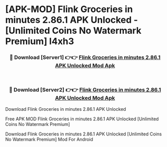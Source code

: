 # [APK-MOD] Flink  Groceries in minutes 2.86.1 APK Unlocked - [Unlimited Coins No Watermark Premium] l4xh3



<div align="center">
<h3>🔴 Download [Server1] 👉👉 <a href="https://momento.my/?title=Flink__Groceries_in_minutes_2.86.1_APK_Unlocked">Flink  Groceries in minutes 2.86.1 APK Unlocked Mod Apk</a></h3><br>

<h3>🔴 Download [Server2] 👉👉 <a href="https://momento.my/?title=Flink__Groceries_in_minutes_2.86.1_APK_Unlocked">Flink  Groceries in minutes 2.86.1 APK Unlocked Mod Apk</a></h3>
</div>



Download Flink  Groceries in minutes 2.86.1 APK Unlocked 

Free APK MOD Flink  Groceries in minutes 2.86.1 APK Unlocked [Unlimited Coins No Watermark Premium]

Download Flink  Groceries in minutes 2.86.1 APK Unlocked [Unlimited Coins No Watermark Premium] Mod For Android
